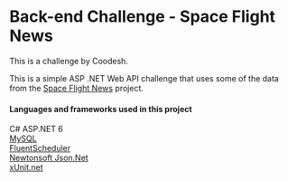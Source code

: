# Back-end Challenge - Space Flight News

This is a challenge by Coodesh.

This is a simple ASP .NET Web API challenge that uses some of the data from the [Space Flight News](api.spaceflightnewsapi.net/v3/documentation) project.

#### Languages and frameworks used in this project
C# ASP.NET 6  
[MySQL](https://www.mysql.com/)  
[FluentScheduler](https://github.com/fluentscheduler/FluentScheduler)  
[Newtonsoft Json.Net](https://github.com/JamesNK/Newtonsoft.Json)  
[xUnit.net](https://xunit.net/)